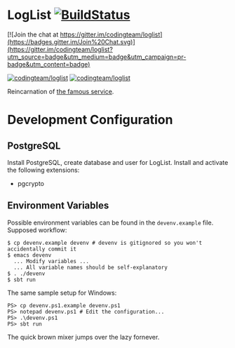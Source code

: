 # LogList [![BuildStatus](https://travis-ci.org/codingteam/loglist.png?branch=master)](https://travis-ci.org/codingteam/loglist)

[![Join the chat at https://gitter.im/codingteam/loglist](https://badges.gitter.im/Join%20Chat.svg)](https://gitter.im/codingteam/loglist?utm_source=badge&utm_medium=badge&utm_campaign=pr-badge&utm_content=badge)

[![codingteam/loglist](http://issuestats.com/github/codingteam/loglist/badge/pr?style=flat-square)](http://www.issuestats.com/github/codingteam/loglist) [![codingteam/loglist](http://issuestats.com/github/codingteam/loglist/badge/issue?style=flat-square)](http://www.issuestats.com/github/codingteam/loglist)

Reincarnation of [the famous service](http://www.loglist.net/).

# Development Configuration #

## PostgreSQL ##

Install PostgreSQL, create database and user for LogList. Install and
activate the following extensions:

* pgcrypto

## Environment Variables ##

Possible environment variables can be found in the `devenv.example`
file. Supposed workflow:

    $ cp devenv.example devenv # devenv is gitignored so you won't accidentally commit it 
    $ emacs devenv
      ... Modify variables ...
      ... All variable names should be self-explanatory
    $ . ./devenv
    $ sbt run

The same sample setup for Windows:

    PS> cp devenv.ps1.example devenv.ps1
    PS> notepad devenv.ps1 # Edit the configuration...
    PS> .\devenv.ps1
    PS> sbt run

The quick brown mixer jumps over the lazy fornever.
